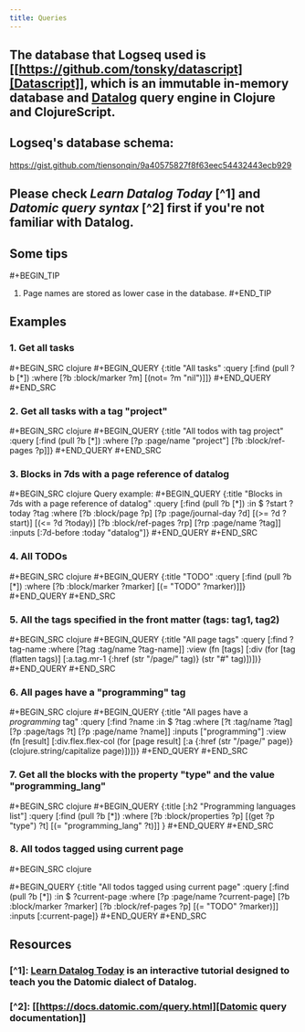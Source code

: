 ```yaml
---
title: Queries
---
```


## The database that Logseq used is [[https://github.com/tonsky/datascript][Datascript]], which is an immutable in-memory database and [Datalog](https://en.wikipedia.org/wiki/Datalog) query engine in Clojure and ClojureScript.
## Logseq's database schema:
https://gist.github.com/tiensonqin/9a40575827f8f63eec54432443ecb929
## Please check _Learn Datalog Today_ [^1] and _Datomic query syntax_ [^2] first if you're not familiar with Datalog.
## **Some tips**
#+BEGIN_TIP
1. Page names are stored as lower case in the database. 
#+END_TIP
## **Examples**
### 1. Get all tasks

#+BEGIN_SRC clojure
#+BEGIN_QUERY
{:title "All tasks"
 :query [:find (pull ?b [*])
         :where
         [?b :block/marker ?m]
         [(not= ?m "nil")]]}
#+END_QUERY
#+END_SRC
### 2. Get all tasks with a tag "project"
#+BEGIN_SRC clojure
#+BEGIN_QUERY
{:title "All todos with tag project"
 :query [:find (pull ?b [*])
         :where
         [?p :page/name "project"]
         [?b :block/ref-pages ?p]]}
#+END_QUERY
#+END_SRC
### 3. Blocks in 7ds with a page reference of datalog
#+BEGIN_SRC clojure
Query example:
#+BEGIN_QUERY
{:title "Blocks in 7ds with a page reference of datalog"
 :query [:find (pull ?b [*])
         :in $ ?start ?today ?tag
         :where
         [?b :block/page ?p]
         [?p :page/journal-day ?d]
         [(>= ?d ?start)]
         [(<= ?d ?today)]
         [?b :block/ref-pages ?rp]
         [?rp :page/name ?tag]]
 :inputs [:7d-before :today "datalog"]}
#+END_QUERY
#+END_SRC
### 4. All TODOs
#+BEGIN_SRC clojure
#+BEGIN_QUERY
{:title "TODO"
 :query [:find (pull ?b [*])
         :where
         [?b :block/marker ?marker]
         [(= "TODO" ?marker)]]}
#+END_QUERY
#+END_SRC
### 5. All the tags specified in the front matter (tags: tag1, tag2)
#+BEGIN_SRC clojure
#+BEGIN_QUERY
{:title "All page tags"
:query [:find ?tag-name
        :where
        [?tag :tag/name ?tag-name]]
:view (fn [tags]
        [:div
         (for [tag (flatten tags)]
           [:a.tag.mr-1 {:href (str "/page/" tag)}
            (str "#" tag)])])}
#+END_QUERY
#+END_SRC
### 6. All pages have a "programming" tag
#+BEGIN_SRC clojure
#+BEGIN_QUERY
{:title "All pages have a *programming* tag"
 :query [:find ?name
         :in $ ?tag
         :where
         [?t :tag/name ?tag]
         [?p :page/tags ?t]
         [?p :page/name ?name]]
 :inputs ["programming"]
 :view (fn [result]
         [:div.flex.flex-col
          (for [page result]
            [:a {:href (str "/page/" page)} (clojure.string/capitalize page)])])}
#+END_QUERY
#+END_SRC
### 7. Get all the blocks with the property "type" and the value "programming_lang"
#+BEGIN_SRC clojure
#+BEGIN_QUERY
{:title [:h2 "Programming languages list"]
 :query [:find (pull ?b [*])
         :where
         [?b :block/properties ?p]
         [(get ?p "type") ?t]
         [(= "programming_lang" ?t)]]
 }
#+END_QUERY
#+END_SRC
### 8. All todos tagged using current page
#+BEGIN_SRC clojure

#+BEGIN_QUERY
{:title "All todos tagged using current page"
 :query [:find (pull ?b [*])
         :in $ ?current-page
         :where
         [?p :page/name ?current-page]
         [?b :block/marker ?marker]
         [?b :block/ref-pages ?p]
         [(= "TODO" ?marker)]]
 :inputs [:current-page]}
#+END_QUERY
#+END_SRC
## **Resources**
### [^1]: [Learn Datalog Today](http://www.learndatalogtoday.org/)  is an interactive tutorial designed to teach you the Datomic dialect of Datalog.
### [^2]: [[https://docs.datomic.com/query.html][Datomic query documentation]]
